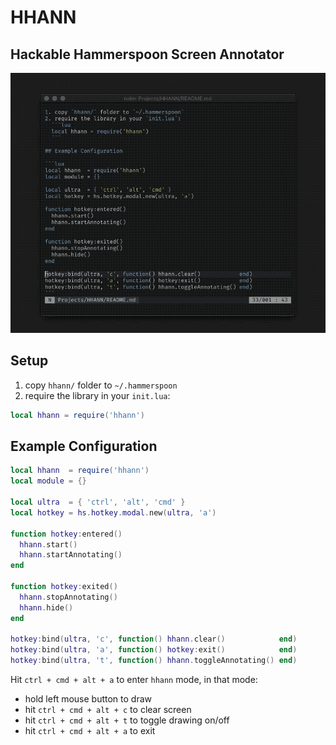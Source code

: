 # HHANN
## Hackable Hammerspoon Screen Annotator

<p align="center">
  <img src="assets/screencast.gif" />
</p>

## Setup

1. copy `hhann/` folder to `~/.hammerspoon`
2. require the library in your `init.lua`:
  ```lua
  local hhann = require('hhann')
  ```

## Example Configuration

```lua
local hhann  = require('hhann')
local module = {}

local ultra  = { 'ctrl', 'alt', 'cmd' }
local hotkey = hs.hotkey.modal.new(ultra, 'a')

function hotkey:entered()
  hhann.start()
  hhann.startAnnotating()
end

function hotkey:exited()
  hhann.stopAnnotating()
  hhann.hide()
end

hotkey:bind(ultra, 'c', function() hhann.clear()            end)
hotkey:bind(ultra, 'a', function() hotkey:exit()            end)
hotkey:bind(ultra, 't', function() hhann.toggleAnnotating() end)
```

Hit `ctrl + cmd + alt + a` to enter `hhann` mode, in that mode:
- hold left mouse button to draw
- hit `ctrl + cmd + alt + c` to clear screen
- hit `ctrl + cmd + alt + t` to toggle drawing on/off
- hit `ctrl + cmd + alt + a` to exit


